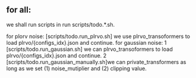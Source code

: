 ## for all:

we shall run scripts in run scripts/todo.*.sh.

for plorv noise:
    [scripts/todo.run_plrvo.sh] we use plrvo_transoformers to load plrvo/{configs_idx}.json and continue.
for gaussian noise:
    1 [scripts/todo.run_gaussian.sh] we can plrvo_transoformers to load plrvo/{configs_idx}.json and continue.
    2 [scripts/todo.run_gaussian_manually.sh]we can private_transformers as long as we set (1) noise_mutiplier and (2) clipping value.


